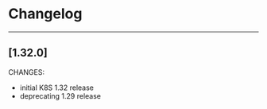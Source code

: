# Changelog
------------------
[1.32.0]
------------------
CHANGES:
- initial K8S 1.32 release
- deprecating 1.29 release